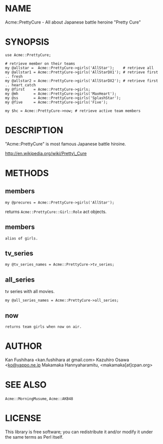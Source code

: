 # NAME

Acme::PrettyCure - All about Japanese battle heroine "Pretty Cure"

# SYNOPSIS

    use Acme::PrettyCure;

    # retrieve member on their teams
    my @allstar =  Acme::PrettyCure->girls('AllStar');    # retrieve all
    my @allstar1 = Acme::PrettyCure->girls('AllStarDX1'); # retrieve first .. fresh
    my @allstar2 = Acme::PrettyCure->girls('AllStarDX2'); # retrieve first .. heart_catch
    my @first    = Acme::PrettyCure->girls;
    my @mh       = Acme::PrettyCure->girls('MaxHeart');
    my @ss       = Acme::PrettyCure->girls('SplashStar');
    my @five     = Acme::PrettyCure->girls('Five');

    my $hc = Acme::PrettyCure->now; # retrieve active team members

# DESCRIPTION

"Acme::PrettyCure" is most famous Japanese battle hiroine.

http://en.wikipedia.org/wiki/Pretty\_Cure

# METHODS

## members

    my @precures = Acme::PrettyCure->girls('AllStar');

returns `Acme::PrettyCure::Girl::Role` act objects.

## members

    alias of girls.

## tv\_series

    my @tv_series_names = Acme::PrettyCure->tv_series;

## all\_series

tv series with all movies.

    my @all_series_names = Acme::PrettyCure->all_series;

## now

    returns team girls when now on air.

# AUTHOR

Kan Fushihara <kan.fushihara at gmail.com>
Kazuhiro Osawa <ko@yappo.ne.jp<gt>
Makamaka Hannyaharamitu, <makamaka\[at\]cpan.org>

# SEE ALSO

`Acme::MorningMusume`, `Acme::AKB48`

# LICENSE

This library is free software; you can redistribute it and/or modify
it under the same terms as Perl itself.
